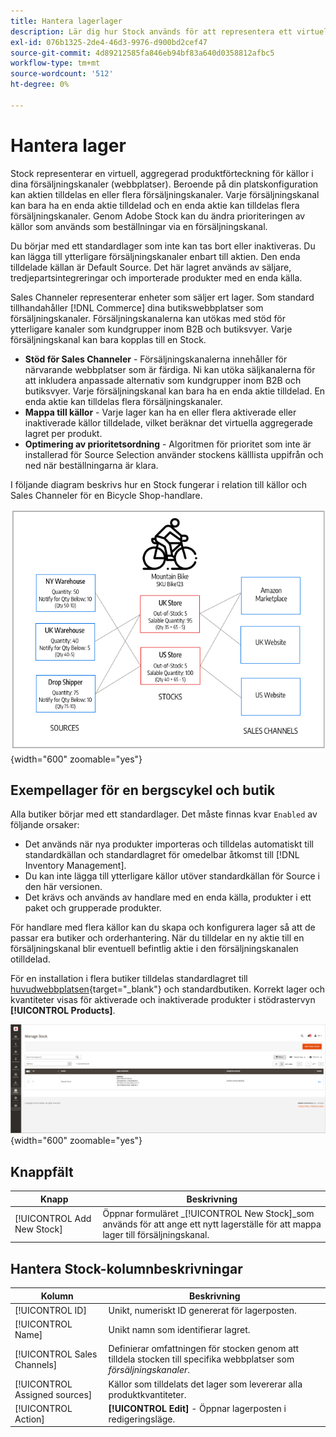```yaml
---
title: Hantera lagerlager
description: Lär dig hur Stock används för att representera ett virtuellt, aggregerat produktlager för källor i era försäljningskanaler.
exl-id: 076b1325-2de4-46d3-9976-d900bd2cef47
source-git-commit: 4d89212585fa846eb94bf83a640d0358812afbc5
workflow-type: tm+mt
source-wordcount: '512'
ht-degree: 0%

---
```


# Hantera lager

Stock representerar en virtuell, aggregerad produktförteckning för källor i dina försäljningskanaler (webbplatser). Beroende på din platskonfiguration kan aktien tilldelas en eller flera försäljningskanaler. Varje försäljningskanal kan bara ha en enda aktie tilldelad och en enda aktie kan tilldelas flera försäljningskanaler. Genom Adobe Stock kan du ändra prioriteringen av källor som används som beställningar via en försäljningskanal.

Du börjar med ett standardlager som inte kan tas bort eller inaktiveras. Du kan lägga till ytterligare försäljningskanaler enbart till aktien. Den enda tilldelade källan är Default Source. Det här lagret används av säljare, tredjepartsintegreringar och importerade produkter med en enda källa.

Sales Channeler representerar enheter som säljer ert lager. Som standard tillhandahåller [!DNL Commerce] dina butikswebbplatser som försäljningskanaler. Försäljningskanalerna kan utökas med stöd för ytterligare kanaler som kundgrupper inom B2B och butiksvyer. Varje försäljningskanal kan bara kopplas till en Stock.

- **Stöd för Sales Channeler** - Försäljningskanalerna innehåller för närvarande webbplatser som är färdiga. Ni kan utöka säljkanalerna för att inkludera anpassade alternativ som kundgrupper inom B2B och butiksvyer. Varje försäljningskanal kan bara ha en enda aktie tilldelad. En enda aktie kan tilldelas flera försäljningskanaler.
- **Mappa till källor** - Varje lager kan ha en eller flera aktiverade eller inaktiverade källor tilldelade, vilket beräknar det virtuella aggregerade lagret per produkt.
- **Optimering av prioritetsordning** - Algoritmen för prioritet som inte är installerad för Source Selection använder stockens källlista uppifrån och ned när beställningarna är klara.

I följande diagram beskrivs hur en Stock fungerar i relation till källor och Sales Channeler för en Bicycle Shop-handlare.

![Diagram över exempelvis lager för en butik](assets/diagram-stock.png){width="600" zoomable="yes"}

## Exempellager för en bergscykel och butik

Alla butiker börjar med ett standardlager. Det måste finnas kvar `Enabled` av följande orsaker:

- Det används när nya produkter importeras och tilldelas automatiskt till standardkällan och standardlagret för omedelbar åtkomst till [!DNL Inventory Management].
- Du kan inte lägga till ytterligare källor utöver standardkällan för Source i den här versionen.
- Det krävs och används av handlare med en enda källa, produkter i ett paket och grupperade produkter.

För handlare med flera källor kan du skapa och konfigurera lager så att de passar era butiker och orderhantering. När du tilldelar en ny aktie till en försäljningskanal blir eventuell befintlig aktie i den försäljningskanalen otilldelad.

För en installation i flera butiker tilldelas standardlagret till [huvudwebbplatsen](../stores-purchase/stores.md#add-websites){target="_blank"} och standardbutiken. Korrekt lager och kvantiteter visas för aktiverade och inaktiverade produkter i stödrastervyn **[!UICONTROL Products]**.

![Hantera Stock](assets/inventory-stock.png){width="600" zoomable="yes"}

## Knappfält

| Knapp | Beskrivning |
|--|--|
| [!UICONTROL Add New Stock] | Öppnar formuläret _[!UICONTROL New Stock]_som används för att ange ett nytt lagerställe för att mappa lager till försäljningskanal. |

## Hantera Stock-kolumnbeskrivningar

| Kolumn | Beskrivning |
|--|--|
| [!UICONTROL ID] | Unikt, numeriskt ID genererat för lagerposten. |
| [!UICONTROL Name] | Unikt namn som identifierar lagret. |
| [!UICONTROL Sales Channels] | Definierar omfattningen för stocken genom att tilldela stocken till specifika webbplatser som _försäljningskanaler_. |
| [!UICONTROL Assigned sources] | Källor som tilldelats det lager som levererar alla produktkvantiteter. |
| [!UICONTROL Action] | **[!UICONTROL Edit]** - Öppnar lagerposten i redigeringsläge. |
